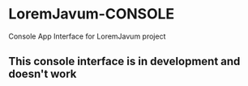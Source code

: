 # LoremJavum-CONSOLE
Console App Interface for LoremJavum project

## This console interface is in development and doesn't work
